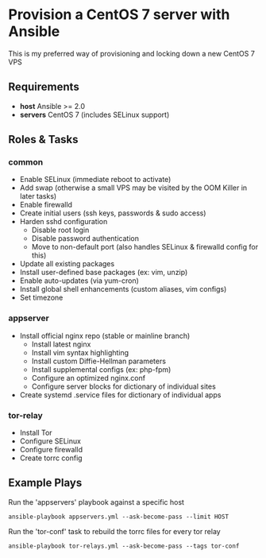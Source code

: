 # Provision a CentOS 7 server with Ansible
This is my preferred way of provisioning and locking down a new CentOS 7 VPS

Requirements
---
* **host** Ansible >= 2.0
* **servers** CentOS 7 (includes SELinux support)

Roles & Tasks
---
### common
* Enable SELinux (immediate reboot to activate)
* Add swap (otherwise a small VPS may be visited by the OOM Killer in later tasks)
* Enable firewalld
* Create initial users (ssh keys, passwords & sudo access)
* Harden sshd configuration
  * Disable root login
  * Disable password authentication
  * Move to non-default port (also handles SELinux & firewalld config for this)
* Update all existing packages
* Install user-defined base packages (ex: vim, unzip)
* Enable auto-updates (via yum-cron)
* Install global shell enhancements (custom aliases, vim configs)
* Set timezone
 
### appserver
* Install official nginx repo (stable or mainline branch)
	* Install latest nginx
	* Install vim syntax highlighting
	* Install custom Diffie-Hellman parameters
	* Install supplemental configs (ex: php-fpm)
	* Configure an optimized nginx.conf
	* Configure server blocks for dictionary of individual sites
* Create systemd .service files for dictionary of individual apps

### tor-relay
* Install Tor
* Configure SELinux
* Configure firewalld
* Create torrc config
  
Example Plays
---
Run the 'appservers' playbook against a specific host

```
ansible-playbook appservers.yml --ask-become-pass --limit HOST
```

Run the 'tor-conf' task to rebuild the torrc files for every tor relay

```
ansible-playbook tor-relays.yml --ask-become-pass --tags tor-conf
```